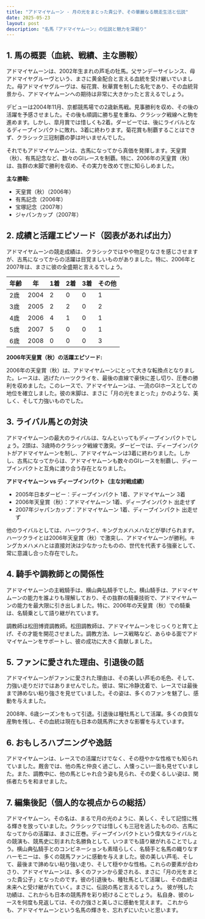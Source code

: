 ```yaml
---
title: "アドマイヤムーン - 月の光をまとった貴公子、その華麗なる競走生活と伝説"
date: 2025-05-23
layout: post
description: "名馬『アドマイヤムーン』の伝説と魅力を深堀り"
---
```


## 1. 馬の概要（血統、戦績、主な勝鞍）

アドマイヤムーンは、2002年生まれの芦毛の牡馬。父サンデーサイレンス、母アドマイヤグルーヴという、まさに黄金配合と言える血統を受け継いでいました。母アドマイヤグルーヴは、桜花賞、秋華賞を制した名牝であり、その血統背景から、アドマイヤムーンへの期待は非常に大きかったと言えるでしょう。

デビューは2004年11月、京都競馬場での2歳新馬戦。見事勝利を収め、その後の活躍を予感させました。その後も順調に勝ち星を重ね、クラシック戦線へと駒を進めます。しかし、皐月賞では惜しくも2着。ダービーでは、後にライバルとなるディープインパクトに敗れ、3着に終わります。菊花賞も制覇することはできず、クラシック三冠制覇の夢は叶いませんでした。

それでもアドマイヤムーンは、古馬になってから真価を発揮します。天皇賞（秋）、有馬記念など、数々のGIレースを制覇。特に、2006年の天皇賞（秋）は、抜群の末脚で勝利を収め、その実力を改めて世に知らしめました。

**主な勝鞍:**

* 天皇賞（秋）（2006年）
* 有馬記念（2006年）
* 宝塚記念（2007年）
* ジャパンカップ（2007年）


## 2. 成績と活躍エピソード（図表があれば出力）

アドマイヤムーンの競走成績は、クラシックではやや物足りなさを感じさせますが、古馬になってからの活躍は目覚ましいものがありました。特に、2006年と2007年は、まさに彼の全盛期と言えるでしょう。

| 年齢 | 年 | 1着 | 2着 | 3着 | その他 |
|---|---|---|---|---|---|
| 2歳 | 2004 | 2 | 0 | 0 | 1 |
| 3歳 | 2005 | 2 | 2 | 0 | 2 |
| 4歳 | 2006 | 4 | 1 | 0 | 1 |
| 5歳 | 2007 | 5 | 0 | 0 | 1 |
| 6歳 | 2008 | 0 | 0 | 0 | 3 |


**2006年天皇賞（秋）の活躍エピソード:**

2006年の天皇賞（秋）は、アドマイヤムーンにとって大きな転換点となりました。レースは、逃げたハーツクライを、最後の直線で豪快に差し切り、圧巻の勝利を収めました。このレースで、アドマイヤムーンは、一流のGIホースとしての地位を確立しました。彼の末脚は、まさに「月の光をまとった」かのような、美しく、そして力強いものでした。


## 3. ライバル馬との対決

アドマイヤムーンの最大のライバルは、なんといってもディープインパクトでしょう。2頭は、3歳時のクラシック戦線で激突。ダービーでは、ディープインパクトがアドマイヤムーンを制し、アドマイヤムーンは3着に終わりました。しかし、古馬になってからは、アドマイヤムーンも数々のGIレースを制覇し、ディープインパクトと互角に渡り合う存在となりました。

**アドマイヤムーン vs ディープインパクト（主な対戦成績）**

* 2005年日本ダービー：ディープインパクト 1着、アドマイヤムーン 3着
* 2006年天皇賞（秋）：アドマイヤムーン 1着、ディープインパクト 出走せず
* 2007年ジャパンカップ：アドマイヤムーン 1着、ディープインパクト 出走せず


他のライバルとしては、ハーツクライ、キングカメハメハなどが挙げられます。ハーツクライとは2006年天皇賞（秋）で激突し、アドマイヤムーンが勝利。キングカメハメハとは直接対決は少なかったものの、世代を代表する強豪として、常に意識し合った存在でした。


## 4. 騎手や調教師との関係性

アドマイヤムーンの主戦騎手は、横山典弘騎手でした。横山騎手は、アドマイヤムーンの能力を誰よりも理解しており、その抜群の騎乗技術で、アドマイヤムーンの能力を最大限に引き出しました。特に、2006年の天皇賞（秋）での騎乗は、名騎乗として語り継がれています。

調教師は松田博資調教師。松田調教師は、アドマイヤムーンをじっくりと育て上げ、その才能を開花させました。調教方法、レース戦略など、あらゆる面でアドマイヤムーンをサポートし、彼の成功に大きく貢献しました。


## 5. ファンに愛された理由、引退後の話

アドマイヤムーンがファンに愛された理由は、その美しい芦毛の毛色、そして、力強い走りだけではありませんでした。彼は、常に冷静沈着で、レースでは最後まで諦めない粘り強さを見せていました。その姿は、多くのファンを魅了し、感動を与えました。

2008年、6歳シーズンをもって引退。引退後は種牡馬として活躍。多くの良質な産駒を残し、その血統は現在も日本の競馬界に大きな影響を与えています。


## 6. おもしろハプニングや逸話

アドマイヤムーンは、レースでの活躍だけでなく、その穏やかな性格でも知られていました。厩舎では、他の馬と仲良く過ごし、人懐っこい一面も見せていました。また、調教中に、他の馬とじゃれ合う姿も見られ、その愛くるしい姿は、関係者たちを和ませました。


## 7. 編集後記（個人的な視点からの総括）

アドマイヤムーン。その名は、まるで月の光のように、美しく、そして記憶に残る輝きを放っていました。クラシックでは惜しくも三冠を逃したものの、古馬になってからの活躍は、まさに圧巻。ディープインパクトという偉大なライバルとの競演も、競馬史に刻まれた名勝負として、いつまでも語り継がれることでしょう。横山典弘騎手とのコンビネーションも素晴らしく、名騎手と名馬の織りなすハーモニーは、多くの競馬ファンに感動を与えました。彼の美しい芦毛、そして、最後まで諦めない粘り強い走り、そして穏やかな性格。これらの要素が合わさり、アドマイヤムーンは、多くのファンから愛される、まさに「月の光をまとった貴公子」となったのです。彼の引退後も、種牡馬として活躍し、その血統は未来へと受け継がれていく。まさに、伝説の馬と言えるでしょう。  彼が残した功績は、これからも日本の競馬界を彩り続けることでしょう。  私自身、彼のレースを何度も見返しては、その力強さと美しさに感動を覚えます。  これからも、アドマイヤムーンという名馬の輝きを、忘れずにいたいと思います。
